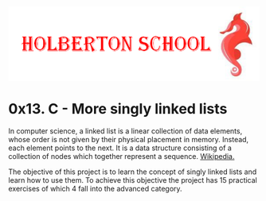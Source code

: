 <img src="../images/Holberton%20School.png" weigth="100%" height="150" align="center">

# 0x13. C - More singly linked lists


In computer science, a linked list is a linear collection of data elements, whose order is not given by their physical placement in memory. 
Instead, each element points to the next. It is a data structure consisting of a collection of nodes which together represent a sequence. 
<a href="https://en.wikipedia.org/wiki/Linked_list">Wikipedia.</a>

The objective of this project is to learn the concept of singly linked lists and learn how to use them. 
To achieve this objective the project has 15 practical exercises of which 4 fall into the advanced category.
